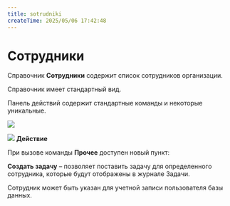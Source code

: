 ```yaml
---
title: sotrudniki
createTime: 2025/05/06 17:42:48
---
```

# Сотрудники
Справочник **Сотрудники** содержит список сотрудников организации.

Справочник имеет стандартный вид.

Панель действий содержит стандартные команды и некоторые уникальные.

![](image378.png)

![](image006.png) **Действие**

При вызове команды **Прочее** доступен новый пункт:

**Создать задачу** – позволяет поставить задачу для определенного сотрудника, которые будут отображены в журнале Задачи.

Сотрудник может быть указан для учетной записи пользователя базы данных.



